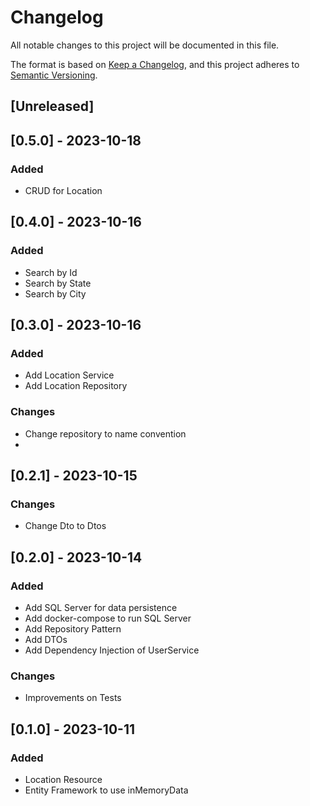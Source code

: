 ﻿# Changelog

All notable changes to this project will be documented in this file.

The format is based on [Keep a Changelog](https://keepachangelog.com/en/1.0.0/),
and this project adheres to [Semantic Versioning](https://semver.org/spec/v2.0.0.html).

## [Unreleased]

## [0.5.0] - 2023-10-18

### Added

- CRUD for Location

## [0.4.0] - 2023-10-16

### Added

- Search by Id
- Search by State
- Search by City

## [0.3.0] - 2023-10-16

### Added

- Add Location Service
- Add Location Repository

### Changes

- Change repository to name convention
- 
## [0.2.1] - 2023-10-15

### Changes

- Change Dto to Dtos

## [0.2.0] - 2023-10-14

### Added

- Add SQL Server for data persistence
- Add docker-compose to run SQL Server
- Add Repository Pattern
- Add DTOs
- Add Dependency Injection of UserService

### Changes

- Improvements on Tests

## [0.1.0] - 2023-10-11

### Added

- Location Resource
- Entity Framework to use inMemoryData